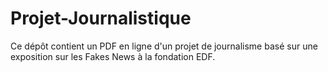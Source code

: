 # Projet-Journalistique
Ce dépôt contient un PDF en ligne d'un projet de journalisme basé sur une exposition sur les Fakes News à la fondation EDF.
